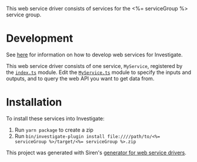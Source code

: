 This web service driver consists of services for the <%= serviceGroup %> service group.

# Development
See [here](https://www.npmjs.com/package/@sirensolutions/web-service-interface) for information on how to develop web services for Investigate.

This web service driver consists of one service, `MyService`, registered by the [`index.ts`](src/index.ts) module. Edit the [`MyService.ts`](src/MyService.ts) module to specify the inputs and outputs, and to query the web API you want to get data from.

# Installation
To install these services into Investigate:
1. Run `yarn package` to create a zip
1. Run `bin/investigate-plugin install file:////path/to/<%= serviceGroup %>/target/<%= serviceGroup %>.zip`

This project was generated with Siren's [generator for web service drivers](https://www.npmjs.com/package/@sirensolutions/generator-web-service).
